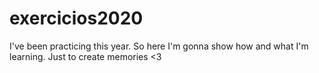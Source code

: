 # exercicios2020
I've been practicing this year. So here I'm gonna show how and what I'm learning. Just to create memories &lt;3 

